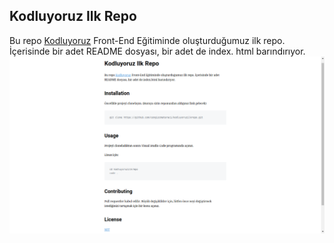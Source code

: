 ## Kodluyoruz Ilk Repo
Bu repo [Kodluyoruz](https://www.kodluyoruz.org) Front-End Eğitiminde oluşturduğumuz ilk repo. İçerisinde bir adet README dosyası, bir adet de index. html barındırıyor.
![Proje resmi](https://raw.githubusercontent.com/Kodluyoruz/taskforce/main/git/odev1/figures/markdown.png)
